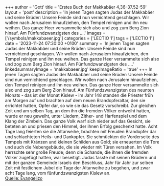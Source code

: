 +++
author = 'Gott'
title = 'Erstes Buch der Makkabäer 4,36-37.52-59'
layout = 'post'
description = 'In jenen Tagen sagten Judas der Makkabäer und seine Brüder: Unsere Feinde sind nun vernichtend geschlagen. Wir wollen nach Jerusalem hinaufziehen, den Tempel reinigen und ihn neu weihen. Das ganze Heer versammelte sich also und zog zum Berg Zion hinauf. Am Fünfundzwanzigsten des ....'
images = ['/symbols/makkabaeer.jpg']
categories = ['LECTIO 1']
tags = ['LECTIO 1']
date = '2023-11-24 07:30:00 +0100'
summary = 'In jenen Tagen sagten Judas der Makkabäer und seine Brüder: Unsere Feinde sind nun vernichtend geschlagen. Wir wollen nach Jerusalem hinaufziehen, den Tempel reinigen und ihn neu weihen. Das ganze Heer versammelte sich also und zog zum Berg Zion hinauf. Am Fünfundzwanzigsten des ....'
linkedsummaryImage = 'makkabaeer.jpg'
keepImageRatio = 'true'
+++
In jenen Tagen sagten Judas der Makkabäer und seine Brüder: Unsere Feinde sind nun vernichtend geschlagen. Wir wollen nach Jerusalem hinaufziehen, den Tempel reinigen und ihn neu weihen.
Das ganze Heer versammelte sich also und zog zum Berg Zion hinauf.
Am Fünfundzwanzigsten des neunten Monats - das ist der Monat Kislew - im Jahr 148 standen die Priester früh am Morgen auf
und brachten auf dem neuen Brandopferaltar, den sie errichtet hatten, Opfer dar, so wie sie das Gesetz vorschreibt.<!--more-->
Zur gleichen Zeit und am selben Tag, an dem ihn die fremden Völker entweiht hatten, wurde er neu geweiht, unter Liedern, Zither- und Harfenspiel und dem Klang der Zimbeln.
Das ganze Volk warf sich nieder auf das Gesicht, sie beteten an und priesen den Himmel, der ihnen Erfolg geschenkt hatte.
Acht Tage lang feierten sie die Altarweihe, brachten mit Freuden Brandopfer dar und schlachteten Heils- und Dankopfer.
Sie schmückten die Vorderseite des Tempels mit Kränzen und kleinen Schilden aus Gold; sie erneuerten die Tore und auch die Nebengebäude, die sie wieder mit Türen versahen.
Im Volk herrschte sehr große Freude; denn die Schande, die ihnen die fremden Völker zugefügt hatten, war beseitigt.
Judas fasste mit seinen Brüdern und mit der ganzen Gemeinde Israels den Beschluss, Jahr für Jahr zur selben Zeit mit festlichem Jubel die Tage der Altarweihe zu begehen, und zwar acht Tage lang, vom fünfundzwanzigsten Kislew an.<br> [Quelle: Evangelizo](https://evangeliumtagfuertag.org/DE/gospel)